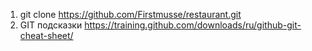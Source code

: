 1. git clone https://github.com/Firstmusse/restaurant.git
2. GIT подсказки https://training.github.com/downloads/ru/github-git-cheat-sheet/
